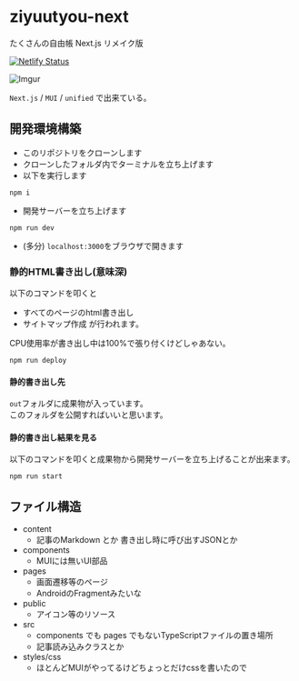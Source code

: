 # ziyuutyou-next
たくさんの自由帳 Next.js リメイク版

[![Netlify Status](https://api.netlify.com/api/v1/badges/cc14df48-3e5f-4582-a498-503503d319f3/deploy-status)](https://app.netlify.com/sites/takusan23-ziyuutyou/deploys)

![Imgur](https://imgur.com/6N5X7yQ.png)

`Next.js` / `MUI` / `unified` で出来ている。

## 開発環境構築

- このリポジトリをクローンします
- クローンしたフォルダ内でターミナルを立ち上げます
- 以下を実行します
```
npm i
```
- 開発サーバーを立ち上げます
```
npm run dev
```
- (多分) `localhost:3000`をブラウザで開きます


### 静的HTML書き出し(意味深)
以下のコマンドを叩くと
- すべてのページのhtml書き出し
- サイトマップ作成
が行われます。

CPU使用率が書き出し中は100%で張り付くけどしゃあない。

```
npm run deploy
```

#### 静的書き出し先

`out`フォルダに成果物が入っています。  
このフォルダを公開すればいいと思います。

#### 静的書き出し結果を見る
以下のコマンドを叩くと成果物から開発サーバーを立ち上げることが出来ます。

```
npm run start
```

## ファイル構造

- content
    - 記事のMarkdown とか 書き出し時に呼び出すJSONとか
- components
    - MUIには無いUI部品
- pages
    - 画面遷移等のページ
    - AndroidのFragmentみたいな
- public
    - アイコン等のリソース
- src
    - components でも pages でもないTypeScriptファイルの置き場所
    - 記事読み込みクラスとか
- styles/css
    - ほとんどMUIがやってるけどちょっとだけcssを書いたので
